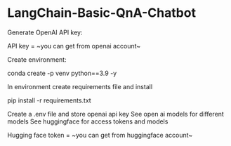 # LangChain-Basic-QnA-Chatbot

Generate OpenAI API key:

API key = ~you can get from openai account~

Create environment:

conda create -p venv python==3.9 -y

In environment create requirements file and install

pip install -r requirements.txt

Create a .env file and store openai api key
See open ai models for different models
See huggingface for access tokens and models

Hugging face token = ~you can get from huggingface account~

